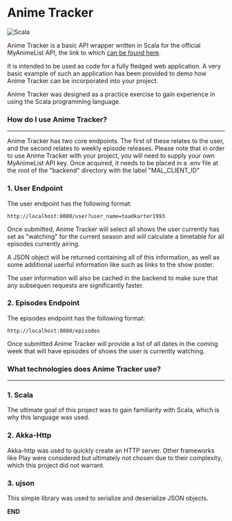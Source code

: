 # Anime Tracker
![Scala](https://img.shields.io/badge/scala-%23DC322F.svg?style=for-the-badge&logo=scala&logoColor=white)

Anime Tracker is a basic API wrapper written in Scala for the official MyAnimeList API, the link to which [can be found here](https://myanimelist.net/apiconfig/references/api/v2).

It is intended to be used as code for a fully fledged web application. A very basic example of such an application has been provided to demo how Anime Tracker can be incorporated into your project. 

Anime Tracker was designed as a practice exercise to gain experience in using the Scala programming language.

### **How do I use Anime Tracker?**
---

Anime Tracker has two core endpoints. The first of these relates to the user, and the second relates to weekly episode releases. Please note that in order to use Anime Tracker with your project, you will need to supply your own MyAnimeList API key. Once acquired, it needs to be placed in a .env file at the root of the "backend" directory with the label "MAL_CLIENT_ID"
### **1. User Endpoint**

The user endpoint has the following format:

`http://localhost:8080/user?user_name=toadkarter1993`

Once submitted, Anime Tracker will select all shows the user currently has set as "watching" for the current season and will calculate a timetable for all episodes currently airing. 

A JSON object will be returned containing all of this information, as well as some additional userful information like such as links to the show poster. 

The user information will also be cached in the backend to make sure that any subsequen requests are significantly faster. 

### **2. Episodes Endpoint**

The episodes endpoint has the following format: 

`http://localhost:8080/episodes`

Once submitted Anime Tracker will provide a list of all dates in the coming week that will have episodes of shows the user is currently watching.

### **What technologies does Anime Tracker use?**
---

### **1. Scala**

The ultimate goal of this project was to gain familiarity with Scala, which is why this language was used. 
### **2. Akka-Http**

Akka-http was used to quickly create an HTTP server. Other frameworks like Play were considered but ultimately not chosen due to their complexity, which this project did not warrant. 

### **3. ujson**

This simple library was used to serialize and deserialize JSON objects. 

**END**